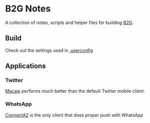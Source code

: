# B2G Notes

A collection of notes, scripts and helper files for building [B2G](https://github.com/mozilla-b2g/B2G).

## Build

Check out the settings used in [.userconfig](.userconfig)

## Applications

### Twitter

[Macaw](https://marketplace.firefox.com/app/macaw) performs much better than the default Twitter mobile client.

### WhatsApp

[ConnectA2](https://marketplace.firefox.com/app/connecta2) is the only client that does proper push with WhatsApp

